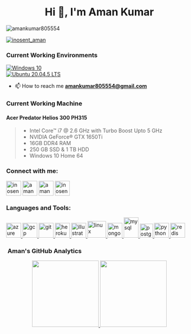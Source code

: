 <h1 align="center">Hi 👋, I'm Aman Kumar</h1>

<p align="left"> <img src="https://komarev.com/ghpvc/?username=amankumar805554&label=Profile%20views&color=0e75b6&style=flat" alt="amankumar805554" /> </p>
<p align="left"> <a href="https://twitter.com/inosent_aman" target="blank"><img src="https://img.shields.io/twitter/follow/inosent_aman?logo=twitter&style=for-the-badge" alt="inosent_aman" /></a> </p>

### Current Working Environments

[![Windows 10](https://img.shields.io/badge/Windows%2010-00adef?style=flat-square&logo=windows&logoColor=ffffff)](https://www.microsoft.com/en-in/software-download/windows10)<br>
[![Ubuntu 20.04.5 LTS](https://img.shields.io/badge/Ubuntu%2020.04-dd4814?style=flat-square&logo=ubuntu&logoColor=ffffff)](https://releases.ubuntu.com/focal/)

- 📫 How to reach me **amankumar805554@gmail.com**

### Current Working Machine

#### Acer Predator Helios 300 PH315

> - Intel Core™ i7 @ 2.6 GHz with Turbo Boost Upto 5 GHz
> - NVIDIA GeForce® GTX 1650Ti
> - 16GB DDR4 RAM
> - 250 GB SSD & 1 TB HDD
> - Windows 10 Home 64

<h3 align="left">Connect with me:</h3>
<p align="left">
<a href="https://twitter.com/inosent_aman" target="blank"><img align="center" src="https://img.icons8.com/fluency/512/twitter.png" alt="inosent_aman" height="40" width="40" /></a>
<a href="https://linkedin.com/in/amankumar805554" target="blank"><img align="center" src="https://img.icons8.com/color/512/linkedin-circled.png" alt="amankumar805554" height="40" width="40" /></a>
<a href="https://fb.com/amankumar805554" target="blank"><img align="center" src="https://img.icons8.com/fluency/512/facebook-new.png" alt="amankumar805554" height="40" width="40" /></a>
<a href="https://instagram.com/inosent_aman" target="blank"><img align="center" src="https://img.icons8.com/color/512/instagram-new.png" alt="inosent_aman" height="40" width="40" /></a>
</p>

<h3 align="left">Languages and Tools:</h3>
<p align="left"> <a href="https://azure.microsoft.com/en-in/" target="_blank" rel="noreferrer"> <img src="https://www.vectorlogo.zone/logos/microsoft_azure/microsoft_azure-icon.svg" alt="azure" width="40" height="40"/> </a> <a href="https://cloud.google.com" target="_blank" rel="noreferrer"> <img src="https://www.vectorlogo.zone/logos/google_cloud/google_cloud-icon.svg" alt="gcp" width="40" height="40"/> </a> <a href="https://git-scm.com/" target="_blank" rel="noreferrer"> <img src="https://www.vectorlogo.zone/logos/git-scm/git-scm-icon.svg" alt="git" width="40" height="40"/> </a> <a href="https://heroku.com" target="_blank" rel="noreferrer"> <img src="https://www.vectorlogo.zone/logos/heroku/heroku-icon.svg" alt="heroku" width="40" height="40"/> </a> <a href="https://www.adobe.com/in/products/illustrator.html" target="_blank" rel="noreferrer"> <img src="https://www.vectorlogo.zone/logos/adobe_illustrator/adobe_illustrator-icon.svg" alt="illustrator" width="40" height="40"/> </a> <a href="https://www.linux.org/" target="_blank" rel="noreferrer"> <img src="https://img.icons8.com/color/512/linux.png" alt="linux" width="50" height="45"/> </a> <a href="https://www.mongodb.com/" target="_blank" rel="noreferrer"> <img src="https://img.icons8.com/external-tal-revivo-shadow-tal-revivo/512/external-mongodb-a-cross-platform-document-oriented-database-program-logo-shadow-tal-revivo.png" alt="mongodb" width="40" height="40"/> </a> <a href="https://www.mysql.com/" target="_blank" rel="noreferrer"> <img src="https://img.icons8.com/color/512/mysql-logo.png" alt="mysql" width="40" height="55"/> </a> <a href="https://www.postgresql.org" target="_blank" rel="noreferrer"> <img src="https://img.icons8.com/color/512/postgreesql.png" alt="postgresql" width="35" height="38"/> </a> <a href="https://www.python.org" target="_blank" rel="noreferrer"> <img src="https://img.icons8.com/color/512/python.png" alt="python" width="40" height="40"/> </a> <a href="https://redis.io" target="_blank" rel="noreferrer"> <img src="https://img.icons8.com/color/512/redis.png" alt="redis" width="40" height="40"/> </a> </p>


### &nbsp;Aman's GitHub Analytics

<p align="center">
<a href="https://github.com/amankumar805554">
<img height="180em" src="https://github-readme-stats-eight-theta.vercel.app/api?username=amankumar805554&show_icons=true&theme=nightowl&include_all_commits=true&count_private=true"/>
<img height="180em" src="https://github-readme-stats-eight-theta.vercel.app/api/top-langs/?username=amankumar805554&layout=compact&langs_count=8&theme=nightowl"/>
</a>
</p>
<br/>
